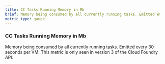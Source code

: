 ```yaml
---
title: CC Tasks Running Memory in Mb
brief: Memory being consumed by all currently running tasks. Emitted every 30 seconds per VM. This metric is only seen in version 3 of the Cloud Foundry API.
metric_type: gauge
---
```


### CC Tasks Running Memory in Mb

Memory being consumed by all currently running tasks. Emitted every 30 seconds per VM. This metric is only seen in version 3 of the Cloud Foundry API.